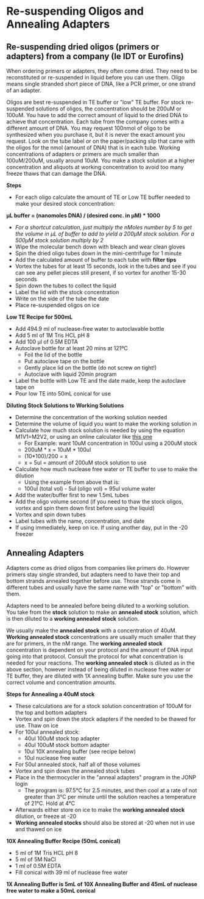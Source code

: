 # Re-suspending Oligos and Annealing Adapters


## Re-suspending dried oligos (primers or adapters) from a company (Ie IDT or Eurofins)
When ordering primers or adapters, they often come dried. They need to be reconstituted or re-suspended in liquid before you can use them. Oligo means single stranded short piece of DNA, like a PCR primer, or one strand of an adapter.

Oligos are best re-suspended in TE buffer or "low" TE buffer. For stock re-suspended solutions of oligos, the concentration should be 200uM or 100uM. You have to add the correct amount of liquid to the dried DNA to achieve that concentration. Each tube from the company comes with a different amount of DNA. You may request 100nmol of oligo to be synthesized when you purchase it, but it is never the exact amount you request. Look on the tube label or on the paper/packing slip that came with the oligos for the nmol (amount of DNA) that is in each tube. Working concentrations of adapters or primers are much smaller than 100uM/200uM, usually around 10uM. You make a stock solution at a higher concentration and aliquots at working concentration to avoid too many freeze thaws that can damage the DNA.

**Steps**
- For each oligo calculate the amount of TE or Low TE buffer needed to make your desired stock concentration:  

**µL buffer = (nanomoles DNA) / (desired conc. in µM) * 1000**
- _For a shortcut calculation, just multiply the nMoles number by 5 to get the volume in µL of buffer to add to yield a 200µM stock solution. For a 500µM stock solution multiply by 2_
- Wipe the molecular bench down with bleach and wear clean gloves
- Spin the dried oligo tubes down in the mini-centrifuge for 1 minute
- Add the calculated amount of buffer to each tube with **filter tips**
- Vortex the tubes for at least 15 seconds, look in the tubes and see if you can see any pellet pieces still present, if so vortex for another 15-30 seconds
- Spin down the tubes to collect the liquid
- Label the lid with the stock concentration  
- Write on the side of the tube the date
- Place re-suspended oligos on ice

**Low TE Recipe for 500mL**
- Add 494.9 ml of nuclease-free water to autoclavable bottle
- Add 5 ml of 1M Tris HCL pH 8
- Add 100 µl of 0.5M EDTA
- Autoclave bottle for at least 20 mins at 121ºC
  - Foil the lid of the bottle
  - Put autoclave tape on the bottle
  - Gently place lid on the bottle (do not screw on tight!)
  - Autoclave with liquid 20min program
- Label the bottle with Low TE and the date made, keep the autoclave tape on
- Pour low TE into 50mL conical for use

**Diluting Stock Solutions to Working Solutions**

- Determine the concentration of the working solution needed
- Determine the volume of liquid you want to make the working solution in
- Calculate how much stock solution is needed by using the equation M1V1=M2V2, or using an online calculator like [this one](https://www.sigmaaldrich.com/US/en/support/calculators-and-apps/solution-dilution-calculator)
  - For Example: want 10uM concentration in 100ul using a 200uM stock
  - 200uM * x = 10uM * 100ul
  - (10*100)/200 = x
  - x = 5ul = amount of 200uM stock solution to use
- Calculate how much nuclease free water or TE buffer to use to make the dilution
  - Using the example from above that is:
  - 100ul (total vol) - 5ul (oligo vol) = 95ul volume water
- Add the water/buffer first to new 1.5mL tubes
- Add the oligo volume second (if you need to thaw the stock oligos, vortex and spin them down first before using the liquid)
- Vortex and spin down tubes
- Label tubes with the name, concentration, and date
- If using immediately, keep on ice. If using another day, put in the -20 freezer

## Annealing Adapters

Adapters come as dried oligos from companies like primers do. However primers stay single stranded, but adapters need to have their top and bottom strands annealed together before use. Those strands come in different tubes and usually have the same name with "top" or "bottom" with them.

Adapters need to be annealed before being diluted to a working solution. You take from the **stock** solution to make an **annealed stock** solution, which is then diluted to a **working annealed stock** solution.

We usually make the **annealed stock** with a concentration of 40uM. **Working annealed stock** concentrations are usually much smaller that they are for primers, in the nM range. The **working annealed stock** concentration is dependent on your protocol and the amount of DNA input going into that protocol. Consult the protocol for what concentration is needed for your reactions. The **working annealed stock** is diluted as in the above section, however instead of being diluted in nuclease free water or TE buffer, they are diluted with 1X annealing buffer. Make sure you use the correct volume and concentration amounts.

**Steps for Annealing a 40uM stock**

- These calculations are for a stock solution concentration of 100uM for the top and bottom adapters
- Vortex and spin down the stock adapters if the needed to be thawed for use. Thaw on ice
- For 100ul annealed stock:
  - 40ul 100uM stock top adapter
  - 40ul 100uM stock bottom adapter
  - 10ul 10X annealing buffer (see recipe below)
  - 10ul nuclease free water
- For 50ul annealed stock, half all of those volumes
- Vortex and spin down the annealed stock tubes
- Place in the thermocycler in the "anneal adapters" program in the JONP login
  - The program is: 97.5°C for 2.5 minutes, and then cool at a rate of not greater than 3°C per minute until the solution reaches a temperature of 21°C. Hold at 4°C
- Afterwards either store on ice to make the **working annealed stock** dilution, or freeze at -20
- **Working annealed stocks** should also be stored at -20 when not in use and thawed on ice

**10X Annealing Buffer Recipe (50mL conical)**
- 5 ml of 1M Tris HCL pH 8
- 5 ml of 5M NaCl
- 1 ml of 0.5M EDTA
- Fill conical with 39 ml of nuclease free water

**1X Annealing Buffer is 5mL of 10X Annealing Buffer and 45mL of nuclease free water to make a 50mL conical**
